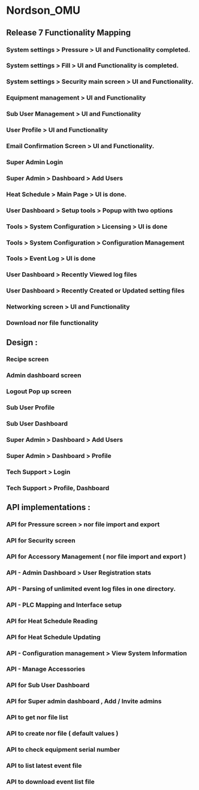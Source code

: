 # Nordson_OMU
## Release 7 Functionality Mapping
### System settings > Pressure > UI and Functionality completed.
### System settings > Fill > UI and Functionality is completed.
### System settings > Security main screen > UI and Functionality.
### Equipment management > UI and Functionality 
### Sub User Management > UI and Functionality 
### User Profile > UI and Functionality
### Email Confirmation Screen > UI and Functionality.
### Super Admin Login
### Super Admin > Dashboard > Add Users
### Heat Schedule > Main Page > UI is done.
### User Dashboard > Setup tools > Popup with two options
### Tools > System Configuration > Licensing > UI is done
### Tools > System Configuration > Configuration Management
### Tools > Event Log > UI is done 
### User Dashboard > Recently Viewed log files
### User Dashboard > Recently Created or Updated setting files
### Networking screen > UI and Functionality 
### Download nor file functionality
 
## Design :
### Recipe screen 
### Admin dashboard screen
### Logout Pop up screen
### Sub User Profile 
### Sub User Dashboard
### Super Admin > Dashboard > Add Users
### Super Admin > Dashboard > Profile
### Tech Support > Login
### Tech Support > Profile, Dashboard
 
## API implementations :

### API for Pressure screen > nor file import and export 
### API for Security screen
### API for Accessory Management  ( nor file import and export )
### API - Admin Dashboard > User Registration stats
### API - Parsing of unlimited event log files in one directory.
### API - PLC Mapping and Interface setup 
### API for Heat Schedule Reading
### API for Heat Schedule Updating
### API - Configuration management > View System Information
### API - Manage Accessories 
### API for Sub User Dashboard 
### API for Super admin dashboard , Add / Invite admins
### API to get nor file list
### API to create nor file ( default values )
### API to check equipment serial number
### API to list latest event file
### API to download event list file


